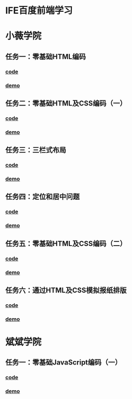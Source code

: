 # IFE百度前端学习

# 小薇学院
##  任务一：零基础HTML编码
###   [code](https://github.com/TdArita/FrontEnd_Study/blob/master/XiaoWeiAcademy/task1/1_mission.html)
###   [demo](https://tdarita.github.io/FrontEnd_Study/XiaoWeiAcademy/task1/1_mission.html)
##  任务二：零基础HTML及CSS编码（一）
###   [code](https://github.com/TdArita/FrontEnd_Study/blob/master/XiaoWeiAcademy/task2/task2.html)
###   [demo](https://tdarita.github.io/FrontEnd_Study/XiaoWeiAcademy/task2/task2.html)
##  任务三：三栏式布局
###   [code](https://github.com/TdArita/FrontEnd_Study/blob/master/XiaoWeiAcademy/task3/task3.html)
###   [demo](https://tdarita.github.io/FrontEnd_Study/XiaoWeiAcademy/task3/task3.html)
##  任务四：定位和居中问题
###   [code](https://github.com/TdArita/FrontEnd_Study/blob/master/XiaoWeiAcademy/task4/task4.html)
###   [demo](https://tdarita.github.io/FrontEnd_Study/XiaoWeiAcademy/task4/task4.html)
##  任务五：零基础HTML及CSS编码（二）
###   [code](https://github.com/TdArita/FrontEnd_Study/blob/master/XiaoWeiAcademy/task5/task5.html)
###   [demo](https://tdarita.github.io/FrontEnd_Study/XiaoWeiAcademy/task5/task5.html)
##  任务六：通过HTML及CSS模拟报纸排版
###   [code](https://github.com/TdArita/FrontEnd_Study/blob/master/XiaoWeiAcademy/task6/task6.html)
###   [demo](https://tdarita.github.io/FrontEnd_Study/XiaoWeiAcademy/task6/task6.html)


# 斌斌学院
##  任务一：零基础JavaScript编码（一）
###   [code](https://github.com/TdArita/FrontEnd_Study/tree/master/BinBinAcademy/task1/task1.html)
###   [demo](https://tdarita.github.io/FrontEnd_Study/BinBinAcademy/task1/task1.html)